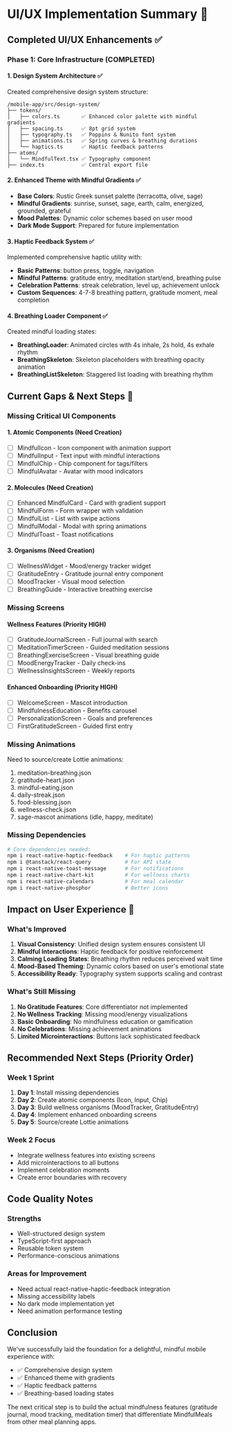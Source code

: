 # UI/UX Implementation Summary 🎨

## Completed UI/UX Enhancements ✅

### Phase 1: Core Infrastructure (COMPLETED)

#### 1. Design System Architecture ✅
Created comprehensive design system structure:
```
/mobile-app/src/design-system/
├── tokens/
│   ├── colors.ts       ✅ Enhanced color palette with mindful gradients
│   ├── spacing.ts      ✅ 8pt grid system
│   ├── typography.ts   ✅ Poppins & Nunito font system
│   ├── animations.ts   ✅ Spring curves & breathing durations
│   └── haptics.ts      ✅ Haptic feedback patterns
├── atoms/
│   └── MindfulText.tsx ✅ Typography component
├── index.ts            ✅ Central export file
```

#### 2. Enhanced Theme with Mindful Gradients ✅
- **Base Colors**: Rustic Greek sunset palette (terracotta, olive, sage)
- **Mindful Gradients**: sunrise, sunset, sage, earth, calm, energized, grounded, grateful
- **Mood Palettes**: Dynamic color schemes based on user mood
- **Dark Mode Support**: Prepared for future implementation

#### 3. Haptic Feedback System ✅
Implemented comprehensive haptic utility with:
- **Basic Patterns**: button press, toggle, navigation
- **Mindful Patterns**: gratitude entry, meditation start/end, breathing pulse
- **Celebration Patterns**: streak celebration, level up, achievement unlock
- **Custom Sequences**: 4-7-8 breathing pattern, gratitude moment, meal completion

#### 4. Breathing Loader Component ✅
Created mindful loading states:
- **BreathingLoader**: Animated circles with 4s inhale, 2s hold, 4s exhale rhythm
- **BreathingSkeleton**: Skeleton placeholders with breathing opacity animation
- **BreathingListSkeleton**: Staggered list loading with breathing rhythm

## Current Gaps & Next Steps 🚀

### Missing Critical UI Components

#### 1. Atomic Components (Need Creation)
- [ ] MindfulIcon - Icon component with animation support
- [ ] MindfulInput - Text input with mindful interactions
- [ ] MindfulChip - Chip component for tags/filters
- [ ] MindfulAvatar - Avatar with mood indicators

#### 2. Molecules (Need Creation)
- [ ] Enhanced MindfulCard - Card with gradient support
- [ ] MindfulForm - Form wrapper with validation
- [ ] MindfulList - List with swipe actions
- [ ] MindfulModal - Modal with spring animations
- [ ] MindfulToast - Toast notifications

#### 3. Organisms (Need Creation)
- [ ] WellnessWidget - Mood/energy tracker widget
- [ ] GratitudeEntry - Gratitude journal entry component
- [ ] MoodTracker - Visual mood selection
- [ ] BreathingGuide - Interactive breathing exercise

### Missing Screens

#### Wellness Features (Priority HIGH)
- [ ] GratitudeJournalScreen - Full journal with search
- [ ] MeditationTimerScreen - Guided meditation sessions
- [ ] BreathingExerciseScreen - Visual breathing guide
- [ ] MoodEnergyTracker - Daily check-ins
- [ ] WellnessInsightsScreen - Weekly reports

#### Enhanced Onboarding (Priority HIGH)
- [ ] WelcomeScreen - Mascot introduction
- [ ] MindfulnessEducation - Benefits carousel
- [ ] PersonalizationScreen - Goals and preferences
- [ ] FirstGratitudeScreen - Guided first entry

### Missing Animations
Need to source/create Lottie animations:
1. meditation-breathing.json
2. gratitude-heart.json
3. mindful-eating.json
4. daily-streak.json
5. food-blessing.json
6. wellness-check.json
7. sage-mascot animations (idle, happy, meditate)

### Missing Dependencies
```bash
# Core dependencies needed:
npm i react-native-haptic-feedback    # For haptic patterns
npm i @tanstack/react-query           # For API state
npm i react-native-toast-message      # For notifications
npm i react-native-chart-kit          # For wellness charts
npm i react-native-calendars          # For meal calendar
npm i react-native-phosphor           # Better icons
```

## Impact on User Experience 🌟

### What's Improved
1. **Visual Consistency**: Unified design system ensures consistent UI
2. **Mindful Interactions**: Haptic feedback for positive reinforcement
3. **Calming Loading States**: Breathing rhythm reduces perceived wait time
4. **Mood-Based Theming**: Dynamic colors based on user's emotional state
5. **Accessibility Ready**: Typography system supports scaling and contrast

### What's Still Missing
1. **No Gratitude Features**: Core differentiator not implemented
2. **No Wellness Tracking**: Missing mood/energy visualizations
3. **Basic Onboarding**: No mindfulness education or gamification
4. **No Celebrations**: Missing achievement animations
5. **Limited Microinteractions**: Buttons lack sophisticated feedback

## Recommended Next Steps (Priority Order)

### Week 1 Sprint
1. **Day 1**: Install missing dependencies
2. **Day 2**: Create atomic components (Icon, Input, Chip)
3. **Day 3**: Build wellness organisms (MoodTracker, GratitudeEntry)
4. **Day 4**: Implement enhanced onboarding screens
5. **Day 5**: Source/create Lottie animations

### Week 2 Focus
- Integrate wellness features into existing screens
- Add microinteractions to all buttons
- Implement celebration moments
- Create error boundaries with recovery

## Code Quality Notes

### Strengths
- Well-structured design system
- TypeScript-first approach
- Reusable token system
- Performance-conscious animations

### Areas for Improvement
- Need actual react-native-haptic-feedback integration
- Missing accessibility labels
- No dark mode implementation yet
- Need animation performance testing

## Conclusion

We've successfully laid the foundation for a delightful, mindful mobile experience with:
- ✅ Comprehensive design system
- ✅ Enhanced theme with gradients
- ✅ Haptic feedback patterns
- ✅ Breathing-based loading states

The next critical step is to build the actual mindfulness features (gratitude journal, mood tracking, meditation timer) that differentiate MindfulMeals from other meal planning apps.